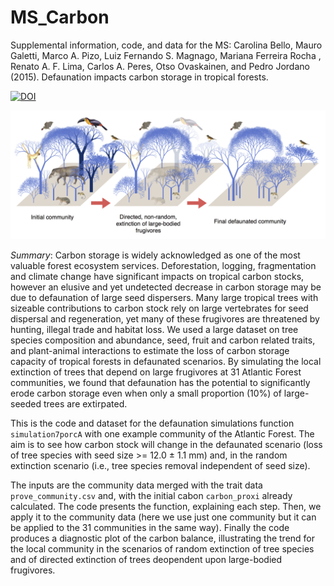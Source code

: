# MS_Carbon
Supplemental information, code, and data for the MS: 
Carolina Bello, Mauro Galetti, Marco A. Pizo, Luiz Fernando S. Magnago, Mariana Ferreira Rocha , Renato A. F. Lima, Carlos A. Peres, Otso Ovaskainen, and Pedro Jordano (2015). Defaunation impacts carbon storage in tropical forests.

[![DOI](https://zenodo.org/badge/doi/10.5281/zenodo.31880.svg)](http://dx.doi.org/10.5281/zenodo.31880)

![](./images/fig_1.png)

*Summary*:
Carbon storage is widely acknowledged as one of the most valuable forest ecosystem services. Deforestation, logging, fragmentation and climate change have significant impacts on tropical carbon stocks, however an elusive and yet undetected decrease in carbon storage may be due to defaunation of large seed dispersers. Many large tropical trees with sizeable contributions to carbon stock rely on large vertebrates for seed dispersal and regeneration, yet many of these frugivores are threatened by hunting, illegal trade and habitat loss. We used a large dataset on tree species composition and abundance, seed, fruit and carbon related traits, and plant-animal interactions to estimate the loss of carbon storage capacity of tropical forests in defaunated scenarios. By simulating the local extinction of trees that depend on large frugivores at 31 Atlantic Forest communities, we found that defaunation has the potential to significantly erode carbon storage even when only a small proportion (10%) of large-seeded trees are extirpated.

This is the code and dataset for the defaunation simulations function `simulation7porcA` with one example community of the Atlantic Forest. The aim is to see how carbon stock will change in the defaunated scenario (loss of tree species with seed size >= 12.0 ± 1.1 mm) and, in the random extinction scenario (i.e., tree species removal independent of seed size).

The inputs are the community data merged with the trait data `prove_community.csv` and, with the initial cabon `carbon_proxi` already calculated. The code presents the function, explaining each step. Then, we apply it to the community data (here we use just one community but it can be applied to the 31 communities in the same way). Finally the code produces a diagnostic plot of the carbon balance, illustrating the trend for the local community in the scenarios of random extinction of tree species and of directed extinction of trees deopendent upon large-bodied frugivores.
